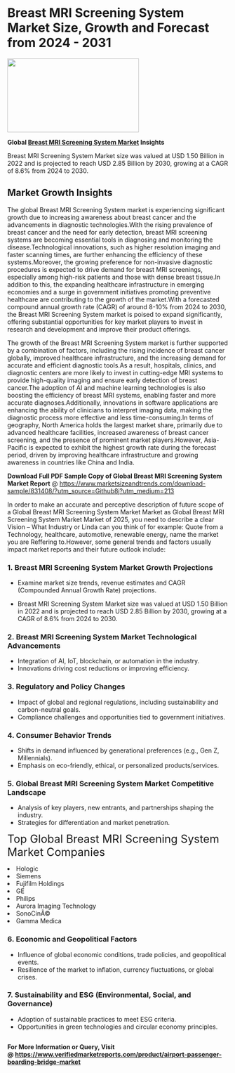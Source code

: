 <H1>Breast MRI Screening System Market Size, Growth and Forecast from 2024 - 2031</H1><img class="aligncenter size-medium wp-image-584254" src="https://thirdeyenews.in/wp-content/uploads/2024/09/Global-Market-Research-300x168.jpeg" alt="" width="300" height="168" /><p><strong>Global&nbsp;<a href="https://www.marketsizeandtrends.com/download-sample/831408/?utm_source=Github8j?utm_medium=213">Breast MRI Screening System Market</a> Insights</strong></p><p>Breast MRI Screening System Market size was valued at USD 1.50 Billion in 2022 and is projected to reach USD 2.85 Billion by 2030, growing at a CAGR of 8.6% from 2024 to 2030.</p><p><h2>Market Growth Insights</h2> <p>The global Breast MRI Screening System market is experiencing significant growth due to increasing awareness about breast cancer and the advancements in diagnostic technologies.With the rising prevalence of breast cancer and the need for early detection, breast MRI screening systems are becoming essential tools in diagnosing and monitoring the disease.Technological innovations, such as higher resolution imaging and faster scanning times, are further enhancing the efficiency of these systems.Moreover, the growing preference for non-invasive diagnostic procedures is expected to drive demand for breast MRI screenings, especially among high-risk patients and those with dense breast tissue.In addition to this, the expanding healthcare infrastructure in emerging economies and a surge in government initiatives promoting preventive healthcare are contributing to the growth of the market.With a forecasted compound annual growth rate (CAGR) of around 8-10% from 2024 to 2030, the Breast MRI Screening System market is poised to expand significantly, offering substantial opportunities for key market players to invest in research and development and improve their product offerings.</p> <p>The growth of the Breast MRI Screening System market is further supported by a combination of factors, including the rising incidence of breast cancer globally, improved healthcare infrastructure, and the increasing demand for accurate and efficient diagnostic tools.As a result, hospitals, clinics, and diagnostic centers are more likely to invest in cutting-edge MRI systems to provide high-quality imaging and ensure early detection of breast cancer.The adoption of AI and machine learning technologies is also boosting the efficiency of breast MRI systems, enabling faster and more accurate diagnoses.Additionally, innovations in software applications are enhancing the ability of clinicians to interpret imaging data, making the diagnostic process more effective and less time-consuming.In terms of geography, North America holds the largest market share, primarily due to advanced healthcare facilities, increased awareness of breast cancer screening, and the presence of prominent market players.However, Asia-Pacific is expected to exhibit the highest growth rate during the forecast period, driven by improving healthcare infrastructure and growing awareness in countries like China and India.</p> <p><span class=""><strong>Download Full PDF Sample Copy of Global Breast MRI Screening System Market Report</strong> @ <a href="https://www.marketsizeandtrends.com/download-sample/831408/?utm_source=Github8j?utm_medium=213" target="_blank">https://www.marketsizeandtrends.com/download-sample/831408/?utm_source=Github8j?utm_medium=213</a></span></p><p>In order to make an accurate and perceptive description of future scope of a Global&nbsp;Breast MRI Screening System Market Market as Global&nbsp;Breast MRI Screening System Market Market of 2025, you need to describe a clear Vision &ndash; What Industry or Linda can you think of for example: Quote from a Technology, healthcare, automotive, renewable energy, name the market you are Reffering to.However, some general trends and factors usually impact market reports and their future outlook include:</p><h3>1.&nbsp;<strong>Breast MRI Screening System Market Growth Projections</strong></h3><ul><li>Examine market size trends, revenue estimates and CAGR (Compounded Annual Growth Rate) projections.</li><li><p>Breast MRI Screening System Market size was valued at USD 1.50 Billion in 2022 and is projected to reach USD 2.85 Billion by 2030, growing at a CAGR of 8.6% from 2024 to 2030.</p></li></ul><h3>2.&nbsp;<strong>Breast MRI Screening System Market Technological Advancements</strong></h3><ul><li>Integration of AI, IoT, blockchain, or automation in the industry.</li><li>Innovations driving cost reductions or improving efficiency.</li></ul><h3>3.&nbsp;<strong>Regulatory and Policy Changes</strong></h3><ul><li>Impact of global and regional regulations, including sustainability and carbon-neutral goals.</li><li>Compliance challenges and opportunities tied to government initiatives.</li></ul><h3>4.&nbsp;<strong>Consumer Behavior Trends</strong></h3><ul><li>Shifts in demand influenced by generational preferences (e.g., Gen Z, Millennials).</li><li>Emphasis on eco-friendly, ethical, or personalized products/services.</li></ul><h3>5.&nbsp;<strong>Global Breast MRI Screening System Market Competitive Landscape</strong></h3><ul><li>Analysis of key players, new entrants, and partnerships shaping the industry.</li><li>Strategies for differentiation and market penetration.</li></ul><p data-pm-slice="1 1 []"><span style="color: inherit; font-family: inherit; font-size: 25px;">Top Global Breast MRI Screening System Market Companies</span></p><div class="" data-test-id=""><p><li>Hologic</li><li> Siemens</li><li> Fujifilm Holdings</li><li> GE</li><li> Philips</li><li> Aurora Imaging Technology</li><li> SonoCinÃ©</li><li> Gamma Medica</li></p></div><h3>6.&nbsp;<strong>Economic and Geopolitical Factors</strong></h3><ul><li>Influence of global economic conditions, trade policies, and geopolitical events.</li><li>Resilience of the market to inflation, currency fluctuations, or global crises.</li></ul><h3>7.&nbsp;<strong>Sustainability and ESG (Environmental, Social, and Governance)</strong></h3><ul><li>Adoption of sustainable practices to meet ESG criteria.</li><li>Opportunities in green technologies and circular economy principles.</li></ul><h2><strong style="font-size: 14px;">For More Information or Query, Visit @&nbsp;</strong><a style="background-color: #ffffff; font-size: 14px;" href="https://www.marketsizeandtrends.com/report/breast-mri-screening-system-market/" target="_blank">https://www.verifiedmarketreports.com/product/airport-passenger-boarding-bridge-market</a></h2>